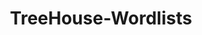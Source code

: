 ---
title: "TreeHouse-Wordlists"
description: "Comprehensive collection of wordlists organized by categories for various security testing scenarios including passwords, usernames, and directories."
platforms: ["multiplatform"]
categories: ["Credential", "Web", "Misc"]
tags: ["wordlists", "password-lists", "brute-force", "directory-enumeration", "username-lists"]
github: "https://github.com/GainSec/TreeHouse-Wordlists"
documentation: "https://github.com/GainSec/TreeHouse-Wordlists/blob/main/README.md"
---